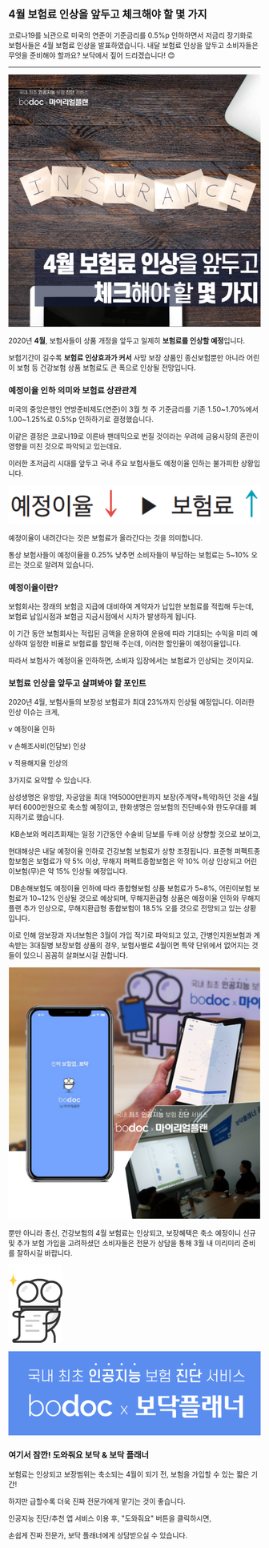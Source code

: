 ## 4월 보험료 인상을 앞두고 체크해야 할 몇 가지

코로나19를 뇌관으로 미국의 연준이 기준금리를 0.5%p 인하하면서 저금리 장기화로 보험사들은 4월 보험료 인상을 발표하였습니다. 내달 보험료 인상을 앞두고 소비자들은 무엇을 준비해야 할까요? 보닥에서 짚어 드리겠습니다! 😊

---------------------------------------

![alt img](https://raw.githubusercontent.com/aijinet/doctor-contents/master/contents/202003/200311/보험료인상1.png)


2020년 **4월**, 보험사들이 상품 개정을 앞두고 일제히 **보험료를 인상할 예정**입니다.​


보험기간이 길수록 **보험료 인상효과가 커서** 사망 보장 상품인 종신보험뿐만 아니라 어린이 보험 등 건강보험 상품 보험료도 큰 폭으로 인상될 전망입니다.


### 예정이율 인하 의미와 보험료 상관관계


미국의 중앙은행인 연방준비제도(연준)이 3월 첫 주 기준금리를 기존 1.50~1.70%에서 1.00~1.25%로 0.5%p 인하하기로 결정했습니다. 


이같은 결정은 코로나19로 이른바 팬데믹으로 번질 것이라는 우려에 금융시장의 혼란이 영향을 미친 것으로 파악되고 있는데요. 


​이러한 초저금리 시대를 앞두고 국내 주요 보험사들도 예정이율 인하는 불가피한 상황입니다.


![alt img](https://raw.githubusercontent.com/aijinet/doctor-contents/master/contents/202003/200311/보험료인상2.png)


예정이율이 내려간다는 것은 보험료가 올라간다는 것을 의미합니다. 


통상 보험사들이 예정이율을 0.25% 낮추면 소비자들이 부담하는 보험료는 5~10% 오르는 것으로 알려져 있습니다.


### 예정이율이란?


보험회사는 장래의 보험금 지급에 대비하여 계약자가 납입한 보험료를 적립해 두는데, 보험료 납입시점과 보험금 지금시점에서 시차가 발생하게 됩니다. 


이 기간 동안 보험회사는 적립된 금액을 운용하여 운용에 따라 기대되는 수익을 미리 예상하여 일정한 비율로 보험료를 할인해 주는데, 이러한 할인율이 예정이율입니다. 
​

따라서 보험사가 예정이율 인하하면, 소비자 입장에서는 보험료가 인상되는 것이지요.


### 보험료 인상을 앞두고 살펴봐야 할 포인트


2020년 4월, 보험사들의 보장성 보험료가 최대 23%까지 인상될 예정입니다. 이러한 인상 이슈는 크게,​

v 예정이율 인하


v 손해조사비(인담보) 인상


v 적용해지율 인상의 


​3가지로 요약할 수 있습니다.


삼성생명은 유방암, 자궁암을 최대 1억5000만원까지 보장(주계약+특약)하던 것을 4월부터 6000만원으로 축소할 예정이고, 한화생명은 암보험의 진단배수와 한도우대를 폐지하기로 했습니다. 

​
KB손보와 메리츠화재는 일정 기간동안 수술비 담보를 두배 이상 상향할 것으로 보이고,


현대해상은 내달 예정이율 인하로 건강보험 보험료가 상향 조정됩니다. 표준형 퍼펙트종합보험은 보험료가 약 5% 이상, 무해지 퍼펙트종합보험은 약 10% 이상 인상되고 어린이보험(무)은 약 15% 인상될 예정입니다.

​
DB손해보험도 예정이율 인하에 따라 종합형보험 상품 보험료가 5~8%, 어린이보험 보험료가 10~12% 인상될 것으로 예상되며, 무해지환급형 상품은 예정이율 인하와 무해지 플랜 추가 인상으로, 무해지환급형 종합보험이 18.5% 오를 것으로 전망되고 있는 상황입니다.


이로 인해 암보장과 자녀보험은 3월이 가입 적기로 파악되고 있고, 간병인지원보험과 계속받는 3대질병 보장보험 상품의 경우, 보험사별로 4월이면 특약 단위에서 없어지는 것들이 있으니 꼼꼼히 살펴보시길 권합니다.


![alt img](https://raw.githubusercontent.com/aijinet/doctor-contents/master/contents/202003/200311/보험료인상3.png)


뿐만 아니라 종신, 건강보험의 4월 보험료는 인상되고, 보장혜택은 축소 예정이니 신규 및 추가 보험 가입을 고려하셨던 소비자들은 전문가 상담을 통해 3월 내 미리미리 준비를 잘하시길 바랍니다.


![alt img](https://raw.githubusercontent.com/aijinet/doctor-contents/master/contents/202003/200311/보험료인상4.png)


![alt img](https://raw.githubusercontent.com/aijinet/doctor-contents/master/contents/202003/200311/보험료인상5.png)


### 여기서 잠깐! 도와줘요 보닥 & 보닥 플래너


보험료는 인상되고 보장범위는 축소되는 4월이 되기 전, 보험을 가입할 수 있는 짧은 기간!


하지만 급할수록 더욱 진짜 전문가에게 맡기는 것이 좋습니다. 


인공지능 진단/추천 앱 서비스 이용 후, "도와줘요" 버튼을 클릭하시면,


​손쉽게 진짜 전문가, 보닥 플래너에게 상담받으실 수 있습니다.